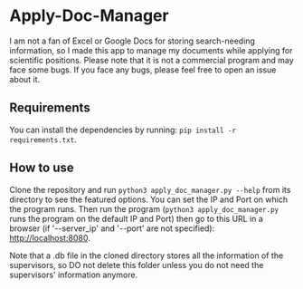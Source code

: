 # Apply-Doc-Manager

I am not a fan of Excel or Google Docs for storing search-needing information, so I made this app to manage my documents while applying for scientific positions. Please note that it is not a commercial program and may face some bugs. If you face any bugs, please feel free to open an issue about it.

## Requirements
You can install the dependencies by running:  `pip install -r requirements.txt`.

## How to use
Clone the repository and run `python3 apply_doc_manager.py --help` from its directory to see the featured options. You can set the IP and Port on which the program runs. Then run the program (`python3 apply_doc_manager.py` runs the program on the default IP and Port) then go to this URL in a browser (if '--server_ip' and '--port' are not specified): [http://localhost:8080](http://localhost:8080).

Note that a .db file in the cloned directory stores all the information of the supervisors, so DO not delete this folder unless you do not need the supervisors' information anymore.
